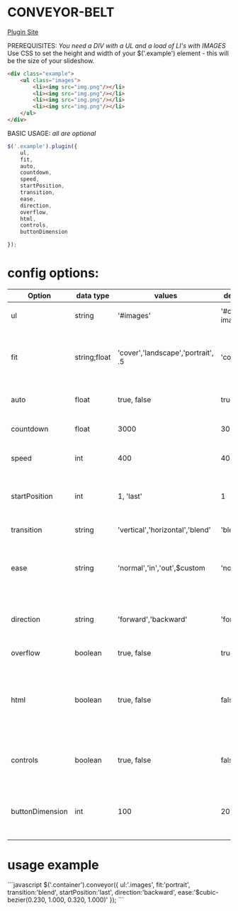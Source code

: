 CONVEYOR-BELT
=============

<a href='http://bite-software.co.uk/conveyor'>Plugin Site</a>

PREREQUISITES:
<i>You need a DIV with a UL and a load of LI's with IMAGES</i>
Use CSS to set the height and width of your $('.example') element - this will be the size of your slideshow.
```html
<div class="example">
	<ul class="images">
		<li><img src="img.png"/></li>
		<li><img src="img.png"/></li>
		<li><img src="img.png"/></li>
		<li><img src="img.png"/></li>
	</ul>
</div>
```
BASIC USAGE:
<i>all are optional</i>
```javascript
$('.example').plugin({
	ul,
	fit,
	auto,
	countdown,
	speed,
	startPosition,
	transition,
	ease,
	direction,
	overflow,
	html,
	controls,
	buttonDimension

});
```
<h1>config options:</h1>

| Option         | data type  	| values              				 | default  	| description                |
| ---------------|--------------|------------------------------------|--------------|----------------------------|
| ul  			 | string     	| '#images'      					 | '#cb-images' | id/class of parent <ul> |
| fit        	 | string;float | 'cover','landscape','portrait', .5 | 'cover'     	| decimal is a percentage value of images original size |
| auto 			 | float      	| true, false  	     				 | true  		| auto or manual slide show |
| countdown 	 | float      	| 3000   	     					 | 3000  		| time in ms till next slide |
| speed			 | int		  	| 400 								 | 400  		| transition speed in ms |
| startPosition	 | int		  	| 1, 'last' 						 | 1  			| choose where you want you show to start from |
| transition	 | string	  	| 'vertical','horizontal','blend' 	 | 'blend'  	| transition types |
| ease			 | string	  	| 'normal','in','out',$custom 		 | 'normal'  	| if adding a custom - you must prepend $ to your string first |
| direction		 | string	  	| 'forward','backward' 				 | 'forward'  	| 'next' or 'previous' directions for auto mode |
| overflow		 | boolean	  	| true, false 						 | true  		| hides the overflow |
| html 			 | boolean		| true, false						 | false		| allows HTML content. Replace <img> with a <div> including your content |
| controls		 | boolean 		| true, false 						 | false 		| adds 'next' & 'previous' control buttons |
| buttonDimension| int			| 100								 | 20 			| value is in pixels - donates size of < and > buttons |

<h1>usage example</h1>
```javascript
$('.container').conveyor({
	ul:'.images',
	fit:'portrait',
	transition:'blend',
	startPosition:'last',
	direction:'backward',
	ease:'$cubic-bezier(0.230, 1.000, 0.320, 1.000)'
});
```